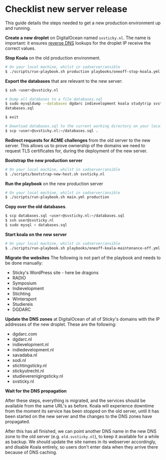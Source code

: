 # Checklist new server release

This guide details the steps needed to get a new production environment up and
running.

**Create a new droplet** on DigitalOcean named `svsticky.nl`. The name is
important: it ensures [reverse DNS] lookups for the droplet IP receive the
correct values.

**Stop Koala** on the old production environment.

```bash
# On your local machine, whilst in sadserver/ansible
$ ./scripts/run-playbook.sh production playbooks/oneoff-stop-koala.yml
```

**Export the databases** that are relevant to the new server:

```bash
$ ssh <user>@svsticky.nl

# Dump all databases to a file databases.sql
$ sudo mysqldump --databases dgdarc indievelopment koala studytrip svsticky > \
databases.sql

$ exit

# Download databases.sql to the current working directory on your local machine
$ scp <user>@svsticky.nl:~/databases.sql .
```

**Redirect requests for ACME challenges** from the old server to the new server.
This allows us to prove ownership of the domains we need to request TLS
certificates for, during the deployment of the new server.

**Bootstrap the new production server**

```bash
# On your local machine, whilst in sadserver/ansible
$ ./scripts/bootstrap-new-host.sh svsticky.nl
```

**Run the playbook** on the new production server

```bash
# On your local machine, whilst in sadserver/ansible
$ ./scripts/run-playbook.sh main.yml production
```

**Copy over the old databases**.

```bash
$ scp databases.sql <user>@svsticky.nl:~/databases.sql
$ ssh user@svsticky.nl
$ sudo mysql < databases.sql
```

**Start koala on the new server**

```bash
# On your local machine, whilst in sadserver/ansible
$ ./scripts/run-playbook.sh playbooks/oneoff-koala-maintenance-off.yml production
```

**Migrate the websites** The following is not part of the playbook and needs to
be done manually:

 - Sticky's WordPress site - here be dragons
 - RADIO
 - Symposium
 - Indievelopment
 - Stichting
 - Wintersport
 - Studiereis
 - DGDARC

**Update the DNS zones** at DigitalOcean of all of Sticky's domains with the IP
addresses of the new droplet. These are the following:

 - dgdarc.com
 - dgdarc.nl
 - indievelopment.nl
 - indiedevelopment.nl
 - savadaba.nl
 - sodi.nl
 - stichtingsticky.nl
 - stickyutrecht.nl
 - studieverenigingsticky.nl
 - svsticky.nl

**Wait for the DNS propagation**

After these steps, everything is migrated, and the services should be available
from the same URL's as before. Koala will experience downtime from the moment
its service has been stopped on the old server, until it has been started on
the new server and the changes to the DNS zones have propagated.

After this has all finished, we can point another DNS name in the new DNS zone
to the old server (e.g. `old.svsticky.nl`), to keep it available for a while as
backup. We should update the site names in its webserver accordingly, and
disable Koala entirely, so users don't enter data when they arrive there because
of DNS caching.

 [reverse DNS]:https://en.wikipedia.org/wiki/Reverse_DNS_lookup
